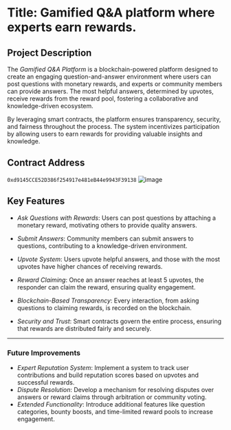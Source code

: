 # Title: Gamified Q&A platform where experts earn rewards.

## Project Description

The *Gamified Q&A Platform* is a blockchain-powered platform designed to create an engaging question-and-answer environment where users can post questions with monetary rewards, and experts or community members can provide answers. The most helpful answers, determined by upvotes, receive rewards from the reward pool, fostering a collaborative and knowledge-driven ecosystem.

By leveraging smart contracts, the platform ensures transparency, security, and fairness throughout the process. The system incentivizes participation by allowing users to earn rewards for providing valuable insights and knowledge.

## Contract Address

`0xd9145CCE52D386f254917e481eB44e9943F39138`
![image](https://github.com/user-attachments/assets/c66999b3-629f-4c0b-8d45-7bd7e08109a7)


## Key Features

- *Ask Questions with Rewards*: Users can post questions by attaching a monetary reward, motivating others to provide quality answers.

- *Submit Answers*: Community members can submit answers to questions, contributing to a knowledge-driven environment.

- *Upvote System*: Users upvote helpful answers, and those with the most upvotes have higher chances of receiving rewards.

- *Reward Claiming*: Once an answer reaches at least 5 upvotes, the responder can claim the reward, ensuring quality engagement.

- *Blockchain-Based Transparency*: Every interaction, from asking questions to claiming rewards, is recorded on the blockchain.

- *Security and Trust*: Smart contracts govern the entire process, ensuring that rewards are distributed fairly and securely.

---

### Future Improvements

- *Expert Reputation System*: Implement a system to track user contributions and build reputation scores based on upvotes and successful rewards.
- *Dispute Resolution*: Develop a mechanism for resolving disputes over answers or reward claims through arbitration or community voting.
- *Extended Functionality*: Introduce additional features like question categories, bounty boosts, and time-limited reward pools to increase engagement.

